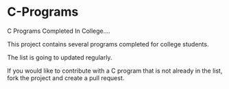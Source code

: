 # C-Programs
C Programs Completed In College....

This project contains several programs completed for college students.

The list is going to updated regularly.

If you would like to contribute with a C program that is not already in the list, fork the project and create a pull request.
